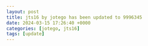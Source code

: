 ```yaml
---
layout: post
title: jts16 by jotego has been updated to 9996345
date: 2024-03-15 17:26:40 +0000
categories: [jotego, jts16]
tags: [update]
---
```


